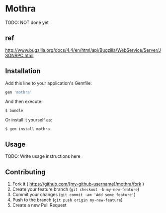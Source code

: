 # Mothra

TODO: NOT done yet

## ref

http://www.bugzilla.org/docs/4.4/en/html/api/Bugzilla/WebService/Server/JSONRPC.html

## Installation

Add this line to your application's Gemfile:

```ruby
gem 'mothra'
```

And then execute:

    $ bundle

Or install it yourself as:

    $ gem install mothra

## Usage

TODO: Write usage instructions here

## Contributing

1. Fork it ( https://github.com/[my-github-username]/mothra/fork )
2. Create your feature branch (`git checkout -b my-new-feature`)
3. Commit your changes (`git commit -am 'Add some feature'`)
4. Push to the branch (`git push origin my-new-feature`)
5. Create a new Pull Request
